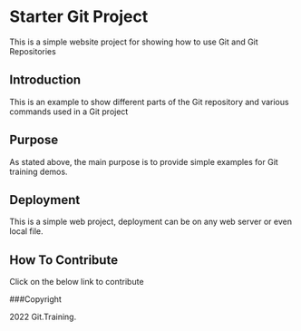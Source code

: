 # Starter Git Project

This is a simple website project for showing how to use Git and Git Repositories

## Introduction

This is an example to show different parts of the Git repository and various commands used in a Git project

## Purpose

As stated above, the main purpose is to provide simple examples for Git training demos.

## Deployment

This is a simple web project, deployment can be on any web server or even local file.

## How To Contribute

Click on the below link to contribute

###Copyright

2022 Git.Training.

